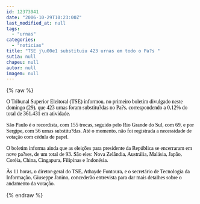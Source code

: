 ```yaml
---
id: 12373941
date: "2006-10-29T10:23:00Z"
last_modified_at: null
tags:
  - "urnas"
categories:
  - "noticias"
title: "TSE j\u00e1 substituiu 423 urnas em todo o Pa?s "
sutia: null
chapeu: null
autor: null
imagem: null
---
```

{% raw %}
<p><SPAN class=txt_13_cinza><SPAN class=arial_13_azul2><SPAN class=arial_13_azul2><FONT face=\"Franklin Gothic Medium\" color=#666666><FONT face=Verdana color=black>O Tribunal Superior Eleitoral (TSE) informou, no primeiro boletim divulgado&nbsp;neste domingo&nbsp;(29), que 423 urnas foram substitu?das no Pa?s, correspondendo a 0,12% do total de 361.431 em atividade. </FONT></p>
<p><P><FONT face=Verdana color=black>São Paulo é o recordista, com 155 trocas, seguido pelo Rio Grande do Sul, com 69, e por Sergipe, com 56 urnas substitu?das. Até o momento, não foi registrada a necessidade de votação com cédula de papel. </FONT></P></p>
<p><P><FONT face=Verdana color=black>O boletim informa ainda que as eleições para presidente da República se encerraram em nove pa?ses, de um total de 93. São eles: Nova Zelândia, Austrália, Malásia, Japão, Coréia, China, Cingapura, Filipinas e Indonésia. </FONT></P></p>
<p><P><FONT face=Verdana color=black>Às 11 horas, o diretor-geral do TSE, Athayde Fontoura, e o secretário de Tecnologia da Informação, Giuseppe Janino, concederão entrevista para dar mais detalhes sobre o andamento da votação.</FONT></P></FONT></SPAN></SPAN></SPAN> </p>
{% endraw %}